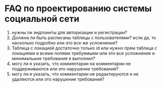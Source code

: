 # FAQ по проектированию системы социальной сети
1. нужны ли эндпоинты для авторизации и регистрации?
2. Должна ли быть расписаны таблицы с пользователями? если да, то насколько подробно или это все же усложнение?
3. Таблица с локацией достаточно только id или нужно прям таблица с локациями и всеми полями требуемыми или это все усложнение и минимальыне требования я выполнил?
4. могу ли я указать, что комментарии на комментарии не поддерживаются или это нарушение требований? 
5. могу ли я указать, что комментарии не редактируются и не удаляются или это нарушение требований? 
   